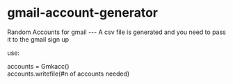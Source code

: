 # gmail-account-generator 
Random Accounts for gmail --- A csv file is generated and you need to pass it to the gmail sign up 

use:

accounts = Gmkacc()  
accounts.writefile(#n of accounts needed)

